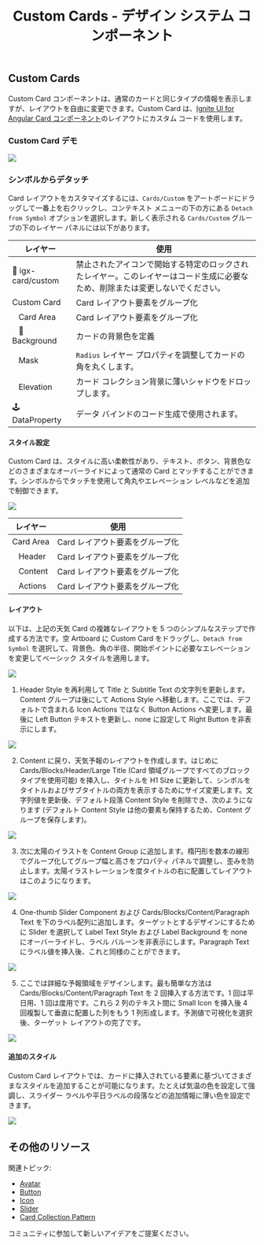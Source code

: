 ﻿---
title: Custom Cards - デザイン システム コンポーネント
_description: Cards コレクションは、特別な Card タイプを含み、Custom レイアウトを作成できます。
_keywords: デザイン システム, Sketch, Ignite UI for Angular, コンポーネント, UI ライブラリ, ウィジェット
_language: ja
---

## Custom Cards

Custom Card コンポーネントは、通常のカードと同じタイプの情報を表示しますが、レイアウトを自由に変更できます。Custom Card は、[Ignite UI for Angular Card コンポーネント](https://jp.infragistics.com/products/ignite-ui-angular/angular/components/card.html)のレイアウトにカスタム コードを使用します。

### Custom Card デモ

<img class="responsive-img" src="../images/card_custom_demo.png" srcset="../images/card_custom_demo@2x.png 2x" />

### シンボルからデタッチ

Card レイアウトをカスタマイズするには、`Cards/Custom` をアートボードにドラッグして一番上を右クリックし、コンテキスト メニューの下の方にある `Detach from Symbol` オプションを選択します。新しく表示される `Cards/Custom` グループの下のレイヤー パネルには以下があります。

| レイヤー                   | 使用                                                                                                                           |
| -------------------------- | ------------------------------------------------------------------------------------------------------------------------------ |
| 🚫 igx-card/custom         | 禁止されたアイコンで開始する特定のロックされたレイヤー。このレイヤーはコード生成に必要なため、削除または変更しないでください。 |
| Custom Card                | Card レイアウト要素をグループ化                                                                                                |
| &nbsp;&nbsp; Card Area     | Card レイアウト要素をグループ化                                                                                                |
| &nbsp;&nbsp; 🌈 Background | カードの背景色を定義                                                                                                           |
| &nbsp;&nbsp; Mask          | `Radius` レイヤー プロパティを調整してカードの角を丸くします。                                                                 |
| &nbsp;&nbsp; Elevation     | カード コレクション背景に薄いシャドウをドロップします。                                                                        |
| 🕹️DataProperty             | データ バインドのコード生成で使用されます。                                                                                    |

#### スタイル設定

Custom Card は、スタイルに高い柔軟性があり、テキスト、ボタン、背景色などのさまざまなオーバーライドによって通常の Card とマッチすることができます。シンボルからでタッチを使用して角丸やエレベーション レベルなどを追加で制御できます。

<img class="responsive-img" src="../images/card_custom_styling.png" srcset="../images/card_custom_styling@2x.png 2x" />

| レイヤー             | 使用                            |
| -------------------- | ------------------------------- |
| Card Area            | Card レイアウト要素をグループ化 |
| &nbsp;&nbsp; Header  | Card レイアウト要素をグループ化 |
| &nbsp;&nbsp; Content | Card レイアウト要素をグループ化 |
| &nbsp;&nbsp; Actions | Card レイアウト要素をグループ化 |

#### レイアウト

以下は、上記の天気 Card の複雑なレイアウトを 5 つのシンプルなステップで作成する方法です。空 Artboard に Custom Card をドラッグし、`Detach from Symbol` を選択して、背景色、角の半径、開始ポイントに必要なエレベーションを変更してベーシック スタイルを適用します。

<img class="responsive-img" src="../images/card_custom_layout0.png" srcset="../images/card_custom_layout0@2x.png 2x" />

1.  Header Style を再利用して Title と Subtitle Text の文字列を更新します。Content グループは後にして Actions Style へ移動します。ここでは、デフォルトで含まれる Icon Actions ではなく Button Actions へ変更します。最後に Left Button テキストを更新し、none に設定して Right Button を非表示にします。

  <img class="responsive-img" src="../images/card_custom_layout1.png" srcset="../images/card_custom_layout1@2x.png 2x" />

2.  Content に戻り、天気予報のレイアウトを作成します。はじめに Cards/Blocks/Header/Large Title (Card 領域グループですべてのブロック タイプを使用可能) を挿入し、タイトルを H1 Size に更新して、シンボルをタイトルおよびサブタイトルの両方を表示するためにサイズ変更します。文字列値を更新後、デフォルト段落 Content Style を削除でき、次のようになります (デフォルト Content Style は他の要素も保持するため、Content グループを保存します)。

  <img class="responsive-img" src="../images/card_custom_layout2.png" srcset="../images/card_custom_layout2@2x.png 2x" />

3.  次に太陽のイラストを Content Group に追加します。楕円形を数本の線形でグループ化してグループ幅と高さをプロパティ パネルで調整し、歪みを防止します。太陽イラストレーションを度タイトルの右に配置してレイアウトはこのようになります。

  <img class="responsive-img" src="../images/card_custom_layout3.png" srcset="../images/card_custom_layout3@2x.png 2x" />

4.  One-thumb Slider Component および Cards/Blocks/Content/Paragraph Text を下のラベル配列に追加します。ターゲットとするデザインにするために Slider を選択して Label Text Style および Label Background を none にオーバーライドし、ラベル バルーンを非表示にします。Paragraph Text にラベル値を挿入後、これと同様のことができます。

  <img class="responsive-img" src="../images/card_custom_layout4.png" srcset="../images/card_custom_layout4@2x.png 2x" />

5.  ここでは詳細な予報領域をデザインします。最も簡単な方法は Cards/Blocks/Content/Paragraph Text を 2 回挿入する方法です。1 回は平日用、1 回は度用です。これら 2 列のテキスト間に Small Icon を挿入後 4 回複製して垂直に配置した列をもう 1 列形成します。予測値で可視化を選択後、ターゲット レイアウトの完了です。

  <img class="responsive-img" src="../images/card_custom_layout5.png" srcset="../images/card_custom_layout5@2x.png 2x" />

#### 追加のスタイル

Custom Card レイアウトでは、カードに挿入されている要素に基づいてさまざまなスタイルを追加することが可能になります。たとえば気温の色を設定して強調し、スライダー ラベルや平日ラベルの段落などの追加情報に薄い色を設定できます。

<img class="responsive-img" src="../images/card_custom_layout_styled.png" srcset="../images/card_custom_layout_styled@2x.png 2x" />

## その他のリソース

関連トピック:

- [Avatar](avatar.md)
- [Button](button.md)
- [Icon](icon.md)
- [Slider](slider.md)
- [Card Collection Pattern](../patterns/card-collection.md)
  <div class="divider--half"></div>

コミュニティに参加して新しいアイデアをご提案ください。


